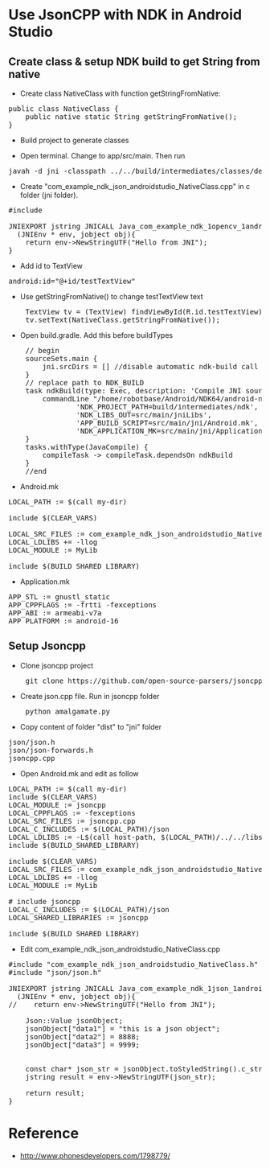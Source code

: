Use JsonCPP with NDK in Android Studio
=======================================


Create class & setup NDK build to get String from native
------------------------------------------------------

- Create class NativeClass with function getStringFromNative:

<pre>
public class NativeClass {
    public native static String getStringFromNative();
}
</pre>

- Build project to generate classes

- Open terminal. Change to app/src/main. Then run

<pre>
javah -d jni -classpath ../../build/intermediates/classes/debug/ com.example.ndk_json_androidstudio.NativeClass
</pre>

- Create "com_example_ndk_json_androidstudio_NativeClass.cpp" in c folder (jni folder).

<pre>
#include <com_example_ndk_json_androidstudio_NativeClass.h>

JNIEXPORT jstring JNICALL Java_com_example_ndk_1opencv_1androidstudio_NativeClass_getStringFromNative
  (JNIEnv * env, jobject obj){
    return env->NewStringUTF("Hello from JNI");
}
</pre>

- Add id to TextView

<pre>
android:id="@+id/testTextView"
</pre>

- Use getStringFromNative() to change testTextView text

<pre>
    TextView tv = (TextView) findViewById(R.id.testTextView);
    tv.setText(NativeClass.getStringFromNative());
</pre>

- Open build.gradle. Add this before buildTypes

<pre>
    // begin
    sourceSets.main {
        jni.srcDirs = [] //disable automatic ndk-build call
    }
    // replace path to NDK_BUILD
    task ndkBuild(type: Exec, description: 'Compile JNI source via NDK') {
        commandLine "/home/robotbase/Android/NDK64/android-ndk-r10d/ndk-build",
                'NDK_PROJECT_PATH=build/intermediates/ndk',
                'NDK_LIBS_OUT=src/main/jniLibs',
                'APP_BUILD_SCRIPT=src/main/jni/Android.mk',
                'NDK_APPLICATION_MK=src/main/jni/Application.mk'
    }
    tasks.withType(JavaCompile) {
        compileTask -> compileTask.dependsOn ndkBuild
    }
    //end
</pre>

- Android.mk

<pre>
LOCAL_PATH := $(call my-dir)

include $(CLEAR_VARS)

LOCAL_SRC_FILES := com_example_ndk_json_androidstudio_NativeClass.cpp
LOCAL_LDLIBS += -llog
LOCAL_MODULE := MyLib

include $(BUILD_SHARED_LIBRARY)
</pre>
- Application.mk

<pre>
APP_STL := gnustl_static
APP_CPPFLAGS := -frtti -fexceptions
APP_ABI := armeabi-v7a
APP_PLATFORM := android-16
</pre>

Setup Jsoncpp
----------------------------------------

- Clone jsoncpp project

<pre>
	git clone https://github.com/open-source-parsers/jsoncpp
</pre>

- Create json.cpp file. Run in jsoncpp folder

<pre>
	python amalgamate.py
</pre>

- Copy content of folder "dist" to "jni" folder

<pre>
json/json.h
json/json-forwards.h
jsoncpp.cpp
</pre>

- Open Android.mk and edit as follow

<pre>
LOCAL_PATH := $(call my-dir)
include $(CLEAR_VARS)
LOCAL_MODULE := jsoncpp
LOCAL_CPPFLAGS := -fexceptions
LOCAL_SRC_FILES := jsoncpp.cpp
LOCAL_C_INCLUDES := $(LOCAL_PATH)/json
LOCAL_LDLIBS := -L$(call host-path, $(LOCAL_PATH)/../../libs/armeabi)
include $(BUILD_SHARED_LIBRARY)

include $(CLEAR_VARS)
LOCAL_SRC_FILES := com_example_ndk_json_androidstudio_NativeClass.cpp
LOCAL_LDLIBS += -llog
LOCAL_MODULE := MyLib

# include jsoncpp
LOCAL_C_INCLUDES := $(LOCAL_PATH)/json
LOCAL_SHARED_LIBRARIES := jsoncpp

include $(BUILD_SHARED_LIBRARY)
</pre>

- Edit com_example_ndk_json_androidstudio_NativeClass.cpp

<pre>
#include "com_example_ndk_json_androidstudio_NativeClass.h"
#include "json/json.h"

JNIEXPORT jstring JNICALL Java_com_example_ndk_1json_1androidstudio_NativeClass_getStringFromNative
  (JNIEnv * env, jobject obj){
//    return env->NewStringUTF("Hello from JNI");

    Json::Value jsonObject;
    jsonObject["data1"] = "this is a json object";
    jsonObject["data2"] = 8888;
    jsonObject["data3"] = 9999;


    const char* json_str = jsonObject.toStyledString().c_str();
    jstring result = env->NewStringUTF(json_str);

    return result;
}
</pre>

Reference
=======================
- http://www.phonesdevelopers.com/1798779/